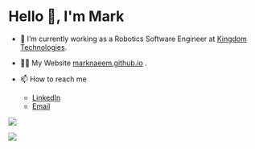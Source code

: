 
<h1 align="left">Hello 👋, I'm Mark</h1>


- 🔭 I’m currently working as a Robotics Software Engineer at [Kingdom Technologies](https://www.kingdom.garden).


- 👨‍💻 My Website [marknaeem.github.io](https://marknaeem.github.io) .

- 📫 How to reach me 
    <ul>
    <li><a href="https://www.linkedin.com/in/mark-naeem" target="_blank" class="fa-linkedin"><span class="label">LinkedIn</span></a></li>
    <li><a href="mailto:marknaeem@yahoo.com"             target="_blank" style="cursor:pointer" class="icon solid fa-envelope"><span class="label">Email</span></a></li>
    </ul>



<img align="center" src="https://github-readme-stats.vercel.app/api?username=marknaeem&show_icons=True&theme=dark&rank_icon=github&include_all_commits=true"/></p>

<p align="left">
    <img src="https://komarev.com/ghpvc/?username=MarkNaeem" />
</p>